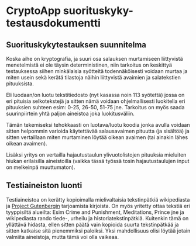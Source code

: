 # CryptoApp suorituskyky-testausdokumentti

## Suorituskykytestauksen suunnitelma

Koska aihe on kryptografia, ja suuri osa salauksen murtamiseen liittyvistä menetelmistä ei ole täysin deterministinen, niin tarkoitus on keskittyä testauksessa siihen minkälaisia syötteitä todennäköisesti voidaan murtaa ja miten usein sekä kerätä tilastoja näihin liittyvistä avaimien ja salatekstien pituuksista.

Eli luodaan/on luotu tekstitiedosto (nyt kasassa noin 113 syötettä) jossa on eri pituisia selkotekstejä ja sitten nämä voidaan ohjelmallisesti luokitella eri pituuksien suhteen esim: 0-25, 26-50, 51-75 jne. Tarkoitus on myös saada suurinpiirtein yhtä paljon aineistoa joka luokitusväliin. 

Tämän tekemiseksi tehokkaasti on luotava/luotu koodia jonka avulla voidaan sitten helpommin varioida käytettävää salausavaimen pituutta (ja sisältöä) ja sitten vertaillaan miten murtaminen löytää oikean avaimen (tai ainakin lähes oikean avaimen).

Lisäksi yritys on vertailla hajautustaulun ylivuotolistojen pituuksia mieluiten hiukan erilaisilla aineistoilla (vaikka tässä työssä tosin hajautustaulujen input on melkeinpä muuttumaton).

## Testiaineiston luonti

Testiaineistoa on kerätty kopioimalla mielivaltaisia tekstinpätkiä wikipediasta ja  [Project Gutenbergin](http://www.gutenberg.org/wiki/Harvard_Classics_(Bookshelf)) tarjoamista kirjoista. On myös yritetty ottaa tekstiä eri tyyppisiltä alueilta: Esim Crime and Punishment, Meditations, Prince jne ja wikipediasta rando tiede-, urheilu ja historiatekstinpätkiä. Kuitenkin tämä on yllättävä hidasta, ellen sitten päätä vain kopioida suurta tekstinpätkää ja sitten katkaise sitä pienemmiksi paloiksi. Yksi mahdollisuus olisi löytää jotain valmiita aineistoja, mutta tämä voi olla vaikeaa.  
